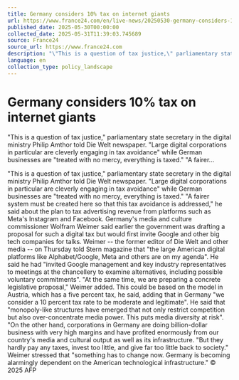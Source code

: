 ```yaml
---
title: Germany considers 10% tax on internet giants
url: https://www.france24.com/en/live-news/20250530-germany-considers-10-tax-on-internet-giants
published_date: 2025-05-30T00:00:00
collected_date: 2025-05-31T11:39:03.745689
source: France24
source_url: https://www.france24.com
description: "\"This is a question of tax justice,\" parliamentary state secretary in the digital ministry Philip Amthor told Die Welt newspaper. \"Large digital corporations in particular are cleverly engaging in tax avoidance\" while German businesses are \"treated with no mercy, everything is taxed.\" \"A fairer..."
language: en
collection_type: policy_landscape
---
```


# Germany considers 10% tax on internet giants

"This is a question of tax justice," parliamentary state secretary in the digital ministry Philip Amthor told Die Welt newspaper. "Large digital corporations in particular are cleverly engaging in tax avoidance" while German businesses are "treated with no mercy, everything is taxed." "A fairer...

"This is a question of tax justice," parliamentary state secretary in the digital ministry Philip Amthor told Die Welt newspaper. "Large digital corporations in particular are cleverly engaging in tax avoidance" while German businesses are "treated with no mercy, everything is taxed." "A fairer system must be created here so that this tax avoidance is addressed," he said about the plan to tax advertising revenue from platforms such as Meta's Instagram and Facebook. Germany's media and culture commissioner Wolfram Weimer said earlier the government was drafting a proposal for such a digital tax but would first invite Google and other big tech companies for talks. Weimer -- the former editor of Die Welt and other media -- on Thursday told Stern magazine that "the large American digital platforms like Alphabet/Google, Meta and others are on my agenda". He said he had "invited Google management and key industry representatives to meetings at the chancellery to examine alternatives, including possible voluntary commitments". "At the same time, we are preparing a concrete legislative proposal," Weimer added. This could be based on the model in Austria, which has a five percent tax, he said, adding that in Germany "we consider a 10 percent tax rate to be moderate and legitimate". He said that "monopoly-like structures have emerged that not only restrict competition but also over-concentrate media power. This puts media diversity at risk". "On the other hand, corporations in Germany are doing billion-dollar business with very high margins and have profited enormously from our country's media and cultural output as well as its infrastructure. "But they hardly pay any taxes, invest too little, and give far too little back to society." Weimer stressed that "something has to change now. Germany is becoming alarmingly dependent on the American technological infrastructure." 
 © 2025 AFP